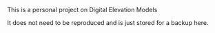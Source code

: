 This is a personal project on Digital Elevation Models

It does not need to be reproduced and is just stored for a backup here.
